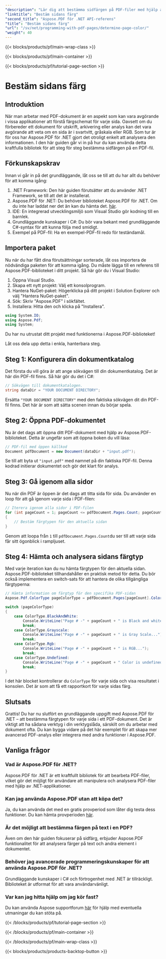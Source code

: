 ```yaml
---
"description": "Lär dig att bestämma sidfärgen på PDF-filer med hjälp av Aspose.PDF för .NET med vår steg-för-steg-guide. Enkel implementering för alla kunskapsnivåer."
"linktitle": "Bestäm sidans färg"
"second_title": "Aspose.PDF för .NET API-referens"
"title": "Bestäm sidans färg"
"url": "/sv/net/programming-with-pdf-pages/determine-page-color/"
"weight": 40
---
```


{{< blocks/products/pf/main-wrap-class >}}

{{< blocks/products/pf/main-container >}}

{{< blocks/products/pf/tutorial-page-section >}}

# Bestäm sidans färg

## Introduktion

När man arbetar med PDF-dokument är en aspekt som kan vara avgörande i vissa applikationer att förstå färgschemat för varje sida. Oavsett om du förbereder ett dokument för utskrift, arkivering eller analys kan det vara avgörande att veta om en sida är i svartvitt, gråskala eller RGB. Som tur är för oss har Aspose.PDF för .NET gjort det otroligt enkelt att analysera den informationen. I den här guiden går vi in på hur du kan använda detta kraftfulla bibliotek för att steg för steg bestämma sidfärgen på en PDF-fil. 

## Förkunskapskrav

Innan vi går in på det grundläggande, låt oss se till att du har allt du behöver för att komma igång:

1. .NET Framework: Den här guiden förutsätter att du använder .NET Framework, se till att det är installerat.
2. Aspose.PDF för .NET: Du behöver biblioteket Aspose.PDF för .NET. Om du inte har laddat ner det än kan du hämta det. [här](https://releases.aspose.com/pdf/net/).
3. IDE: En integrerad utvecklingsmiljö som Visual Studio gör kodning till en barnlek.
4. Grundläggande kunskaper i C#: Du bör vara bekant med grundläggande C#-syntax för att kunna följa med smidigt.
5. Exempel på PDF-fil: Ha en exempel-PDF-fil redo för teständamål.

## Importera paket

Nu när du har fått dina förutsättningar sorterade, låt oss importera de nödvändiga paketen för att komma igång. Du måste lägga till en referens till Aspose.PDF-biblioteket i ditt projekt. Så här gör du i Visual Studio:

1. Öppna Visual Studio.
2. Skapa ett nytt projekt: Välj ett konsolprogram.
3. Hantera NuGet-paket: Högerklicka på ditt projekt i Solution Explorer och välj "Hantera NuGet-paket".
4. Sök: Skriv "Aspose.PDF" i sökfältet.
5. Installera: Hitta den och klicka på "Installera".

```csharp
using System.IO;
using Aspose.Pdf;
using System;
```

Du har nu utrustat ditt projekt med funktionerna i Aspose.PDF-biblioteket!

Låt oss dela upp detta i enkla, hanterbara steg.

## Steg 1: Konfigurera din dokumentkatalog

Det första du vill göra är att ange sökvägen till din dokumentkatalog. Det är här din PDF-fil finns. Så här gör du det i C#:

```csharp
// Sökvägen till dokumentkatalogen.
string dataDir = "YOUR DOCUMENT DIRECTORY";
```

Ersätta `"YOUR DOCUMENT DIRECTORY"` med den faktiska sökvägen dit din PDF-fil finns. Det här är som att sätta scenen innan du börjar spela.

## Steg 2: Öppna PDF-dokumentet

Nu är det dags att öppna ditt PDF-dokument med hjälp av Aspose.PDF-biblioteket. Detta är ungefär som att öppna boken du vill läsa:

```csharp
// PDF-fil med öppen källkod
Document pdfDocument = new Document(dataDir + "input.pdf");
```

Se till att byta ut `"input.pdf"` med namnet på din faktiska PDF-fil. Denna kodrad initierar dokumentet och gör det klart för analys.

## Steg 3: Gå igenom alla sidor

Nu när din PDF är öppen är det dags att titta sida för sida. Du använder en loop för att gå igenom varje sida i PDF-filen:

```csharp
// Iterera igenom alla sidor i PDF-filen
for (int pageCount = 1; pageCount <= pdfDocument.Pages.Count; pageCount++)
{
    // Bestäm färgtypen för den aktuella sidan
}
```

Genom att loopa från `1` till `pdfDocument.Pages.Count`du ser till att varje sida får sitt ögonblick i rampljuset.

## Steg 4: Hämta och analysera sidans färgtyp

Med varje iteration kan du nu hämta färgtypen för den aktuella sidan. Aspose.PDF-biblioteket tillhandahåller en praktisk metod för detta. Du bör också implementera en switch-sats för att hantera de olika tillgängliga färgtyperna:

```csharp
// Hämta information om färgtyp för den specifika PDF-sidan
Aspose.Pdf.ColorType pageColorType = pdfDocument.Pages[pageCount].ColorType;

switch (pageColorType)
{
    case ColorType.BlackAndWhite:
        Console.WriteLine("Page # -" + pageCount + " is Black and white..");
        break;
    case ColorType.Grayscale:
        Console.WriteLine("Page # -" + pageCount + " is Gray Scale...");
        break;
    case ColorType.Rgb:
        Console.WriteLine("Page # -" + pageCount + " is RGB...");
        break;
    case ColorType.Undefined:
        Console.WriteLine("Page # -" + pageCount + " Color is undefined..");
        break;
}
```

I det här blocket kontrollerar du `ColorType` för varje sida och visa resultatet i konsolen. Det är som att få ett rapportkort för varje sidas färg.

## Slutsats

Grattis! Du har nu slutfört en grundläggande uppgift med Aspose.PDF för .NET – att bestämma färgtypen för varje sida i ett PDF-dokument. Det är viktigt att ha sådana verktyg i din verktygslåda, särskilt om du arbetar med dokument ofta. Du kan bygga vidare på det här exemplet för att skapa mer avancerad PDF-analys eller integrera med andra funktioner i Aspose.PDF. 

## Vanliga frågor

### Vad är Aspose.PDF för .NET?
Aspose.PDF för .NET är ett kraftfullt bibliotek för att bearbeta PDF-filer, vilket gör det möjligt för användare att manipulera och analysera PDF-filer med hjälp av .NET-applikationer.

### Kan jag använda Aspose.PDF utan att köpa det?
Ja, du kan använda det med en gratis provperiod som låter dig testa dess funktioner. Du kan hämta provperioden [här](https://releases.aspose.com/).

### Är det möjligt att bestämma färgen på text i en PDF?
Även om den här guiden fokuserar på sidfärg, erbjuder Aspose.PDF funktionalitet för att analysera färger på text och andra element i dokumentet.

### Behöver jag avancerade programmeringskunskaper för att använda Aspose.PDF för .NET?
Grundläggande kunskaper i C# och förtrogenhet med .NET är tillräckligt. Biblioteket är utformat för att vara användarvänligt.

### Var kan jag hitta hjälp om jag kör fast?
Du kan använda Aspose supportforum [här](https://forum.aspose.com/c/pdf/10) för hjälp med eventuella utmaningar du kan stöta på.

{{< /blocks/products/pf/tutorial-page-section >}}

{{< /blocks/products/pf/main-container >}}

{{< /blocks/products/pf/main-wrap-class >}}

{{< blocks/products/products-backtop-button >}}